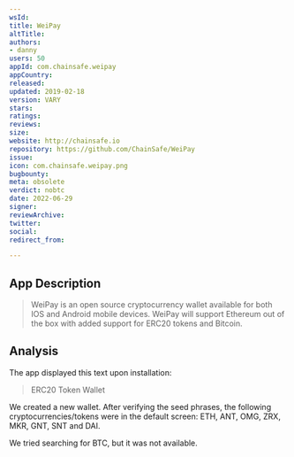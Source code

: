 ```yaml
---
wsId: 
title: WeiPay
altTitle: 
authors: 
- danny
users: 50
appId: com.chainsafe.weipay
appCountry: 
released: 
updated: 2019-02-18
version: VARY
stars: 
ratings: 
reviews: 
size: 
website: http://chainsafe.io
repository: https://github.com/ChainSafe/WeiPay
issue: 
icon: com.chainsafe.weipay.png
bugbounty: 
meta: obsolete
verdict: nobtc
date: 2022-06-29
signer: 
reviewArchive: 
twitter: 
social: 
redirect_from: 

---
```


## App Description 

> WeiPay is an open source cryptocurrency wallet available for both IOS and Android mobile devices. WeiPay will support Ethereum out of the box with added support for ERC20 tokens and Bitcoin.

## Analysis 

The app displayed this text upon installation: 

> ERC20 Token Wallet 

We created a new wallet. After verifying the seed phrases, the following cryptocurrencies/tokens were in the default screen: ETH, ANT, OMG, ZRX, MKR, GNT, SNT and DAI. 

We tried searching for BTC, but it was not available. 